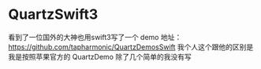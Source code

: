 # QuartzSwift3
看到了一位国外的大神也用swift3写了一个 demo 地址：https://github.com/tapharmonic/QuartzDemosSwift
我个人这个跟他的区别是 我是按照苹果官方的 QuartzDemo 除了几个简单的我没有写
